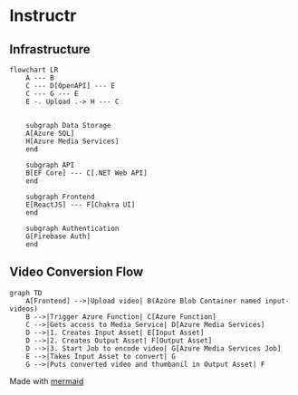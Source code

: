 # Instructr

## Infrastructure
```mermaid
flowchart LR
    A --- B
    C --- D[OpenAPI] --- E
    C --- G --- E
    E -. Upload .-> H --- C
    

    subgraph Data Storage
    A[Azure SQL]
    H[Azure Media Services]
    end

    subgraph API
    B[EF Core] --- C[.NET Web API]
    end
    
    subgraph Frontend
    E[ReactJS] --- F[Chakra UI]
    end
 
    subgraph Authentication
    G[Firebase Auth]
    end
```

## Video Conversion Flow
```mermaid
graph TD
    A[Frontend] -->|Upload video| B(Azure Blob Container named input-videos)
    B -->|Trigger Azure Function| C[Azure Function]
    C -->|Gets access to Media Service| D[Azure Media Services]
    D -->|1. Creates Input Asset| E[Input Asset]
    D -->|2. Creates Output Asset| F[Output Asset]
    D -->|3. Start Job to encode video| G[Azure Media Services Job]
    E -->|Takes Input Asset to convert| G
    G -->|Puts converted video and thumbanil in Output Asset| F

```
Made with [mermaid](https://mermaid-js.github.io/mermaid/#/flowchart)

